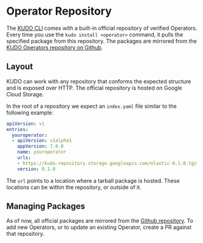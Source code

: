 # Operator Repository

The [KUDO CLI](cli.md) comes with a built-in official repository of verified Operators. Every time you use the `kudo install <operator>` command, it pulls the specified package from this repository. The packages are mirrored from the [KUDO Operators repository on Github](https://github.com/kudobuilder/operators).

## Layout

KUDO can work with any repository that conforms the expected structure and is exposed over HTTP. The official repository is hosted on Google Cloud Storage.

In the root of a repository we expect an `index.yaml` file similar to the following example:

```yaml
apiVersion: v1
entries:
  youroperator:
  - apiVersion: v1alpha1
    appVersion: 7.0.0
    name: youroperator
    urls:
    - https://kudo-repository.storage.googleapis.com/elastic-0.1.0.tgz
    version: 0.1.0
```

The `url` points to a location where a tarball package is hosted. These locations can be within the repository, or outside of it.

## Managing Packages

As of now, all official packages are mirrored from the [Github repository](https://github.com/kudobuilder/operators). To add new Operators, or to update an existing Operator, create a PR against that repository.
